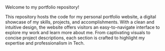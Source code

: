Welcome to my portfolio repository!

This repository hosts the code for my personal portfolio website, a digital showcase of my skills, projects, and accomplishments. With a clean and intuitive design, the website offers visitors an easy-to-navigate interface to explore my work and learn more about me. From captivating visuals to concise project descriptions, each section is crafted to highlight my expertise and professionalism in Tech.


